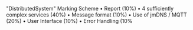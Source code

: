 "DistributedSystem" 
Marking Scheme
• Report (10%)
• 4 sufficiently complex services (40%)
• Message format (10%)
• Use of jmDNS / MQTT (20%)
• User Interface (10%)
• Error Handling (10%
